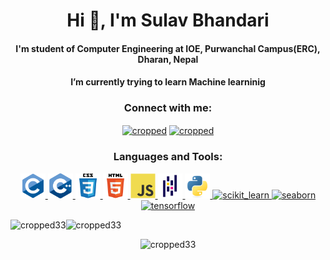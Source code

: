 <h1 align="center">Hi 👋, I'm Sulav Bhandari</h1>
<h4 align="center">I'm student of Computer Engineering at IOE, Purwanchal Campus(ERC), Dharan, Nepal</h3>
    <h4 align="center">I’m currently trying to learn Machine learninig</h3>



<h3 align="center">Connect with me:</h3>
<p align="center">
<a href=" https://www.codechef.com/users/cropped" target="blank"><img align="center"
    src="https://cdn.jsdelivr.net/npm/simple-icons@3.1.0/icons/codechef.svg" alt="cropped" height="30"
    width="40" /></a>
<a href="https://codeforces.com/profile/cropped" target="blank"><img align="center"
    src="https://raw.githubusercontent.com/rahuldkjain/github-profile-readme-generator/master/src/images/icons/Social/codeforces.svg"
    alt="cropped" height="30" width="40" /></a>
</p>

<h3 align="center">Languages and Tools:</h3>
<p align="center"> <a href="https://www.cprogramming.com/" target="_blank" rel="noreferrer"> <img
    src="https://raw.githubusercontent.com/devicons/devicon/master/icons/c/c-original.svg" alt="c"
    width="40" height="40" /> </a> <a href="https://www.w3schools.com/cpp/" target="_blank"
rel="noreferrer"> <img
    src="https://raw.githubusercontent.com/devicons/devicon/master/icons/cplusplus/cplusplus-original.svg"
    alt="cplusplus" width="40" height="40" /> </a> <a href="https://www.w3schools.com/css/"
target="_blank" rel="noreferrer"> <img
    src="https://raw.githubusercontent.com/devicons/devicon/master/icons/css3/css3-original-wordmark.svg"
    alt="css3" width="40" height="40" /> </a> <a href="https://www.w3.org/html/" target="_blank"
rel="noreferrer"> <img
    src="https://raw.githubusercontent.com/devicons/devicon/master/icons/html5/html5-original-wordmark.svg"
    alt="html5" width="40" height="40" /> </a> <a
href="https://developer.mozilla.org/en-US/docs/Web/JavaScript" target="_blank" rel="noreferrer">
<img src="https://raw.githubusercontent.com/devicons/devicon/master/icons/javascript/javascript-original.svg"
    alt="javascript" width="40" height="40" /> </a> <a href="https://pandas.pydata.org/" target="_blank"
rel="noreferrer"> <img
    src="https://raw.githubusercontent.com/devicons/devicon/2ae2a900d2f041da66e950e4d48052658d850630/icons/pandas/pandas-original.svg"
    alt="pandas" width="40" height="40" /> </a> <a href="https://www.python.org" target="_blank"
rel="noreferrer"> <img
    src="https://raw.githubusercontent.com/devicons/devicon/master/icons/python/python-original.svg"
    alt="python" width="40" height="40" /> </a> <a href="https://scikit-learn.org/" target="_blank"
rel="noreferrer"> <img
    src="https://upload.wikimedia.org/wikipedia/commons/0/05/Scikit_learn_logo_small.svg"
    alt="scikit_learn" width="40" height="40" /> </a> <a href="https://seaborn.pydata.org/"
target="_blank" rel="noreferrer"> <img src="https://seaborn.pydata.org/_images/logo-mark-lightbg.svg"
    alt="seaborn" width="40" height="40" /> </a> <a href="https://www.tensorflow.org" target="_blank"
rel="noreferrer"> <img src="https://www.vectorlogo.zone/logos/tensorflow/tensorflow-icon.svg"
    alt="tensorflow" width="40" height="40" /> </a> </p>

<p align="center"><img align="left"
    src="https://github-readme-stats.vercel.app/api/top-langs?username=cropped33&show_icons=true&locale=en&layout=compact&theme=radical"
    alt="cropped33" class="bgb" />

 <img
 src="https://github-readme-stats.vercel.app/api?username=cropped33&show_icons=true&locale=en&theme=radical"
alt="cropped33" class="bgb" />
</p>

<p align="center"><img src="https://github-readme-streak-stats.herokuapp.com/?user=cropped33&theme=radical"
alt="cropped33" class="bgb"></p>

